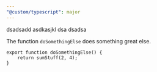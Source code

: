 ```yaml
---
"@custom/typescript": major
---
```


dsadsadd asdkasjkl dsa dsadsa

The function `doSomethingElse` does something great else.

```
export function doSomethingElse() {
	return sumStuff(2, 4);
}
````